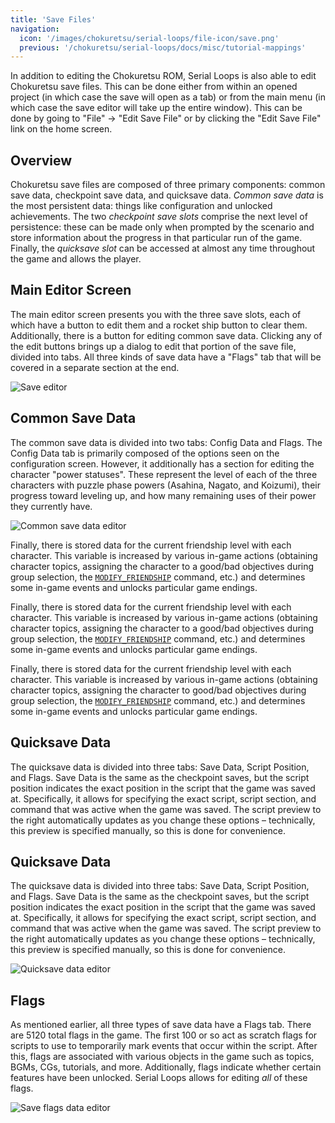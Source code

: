 ```yaml
---
title: 'Save Files'
navigation:
  icon: '/images/chokuretsu/serial-loops/file-icon/save.png'
  previous: '/chokuretsu/serial-loops/docs/misc/tutorial-mappings'
---
```


In addition to editing the Chokuretsu ROM, Serial Loops is also able to edit Chokuretsu save files. This can be done either from within
an opened project (in which case the save will open as a tab) or from the main menu (in which case the save editor will take up the entire window).
This can be done by going to "File" &rarr; "Edit Save File" or by clicking the "Edit Save File" link on the home screen.

## Overview
Chokuretsu save files are composed of three primary components: common save data, checkpoint save data, and quicksave data.
_Common save data_ is the most persistent data: things like configuration and unlocked achievements. The two _checkpoint save slots_
comprise the next level of persistence: these can be made only when prompted by the scenario and store information about the progress
in that particular run of the game. Finally, the _quicksave slot_ can be accessed at almost any time throughout the game and allows
the player.

## Main Editor Screen
The main editor screen presents you with the three save slots, each of which have a button to edit them and a rocket ship button to clear them.
Additionally, there is a button for editing common save data. Clicking any of the edit buttons brings up a dialog to edit that portion of the
save file, divided into tabs. All three kinds of save data have a "Flags" tab that will be covered in a separate section at the end.

![Save editor](/images/chokuretsu/serial-loops/save-editor-main.png)

## Common Save Data
The common save data is divided into two tabs: Config Data and Flags. The Config Data tab is primarily composed of the options seen
on the configuration screen. However, it additionally has a section for editing the character "power statuses". These represent the level
of each of the three characters with puzzle phase powers (Asahina, Nagato, and Koizumi), their progress toward leveling up, and how many
remaining uses of their power they currently have.

![Common save data editor](/images/chokuretsu/serial-loops/save-editor-common.png)

Finally, there is stored data for the current friendship level with each character. This variable is increased by various in-game actions (obtaining
character topics, assigning the character to a good/bad objectives during group selection, the [`MODIFY_FRIENDSHIP`](scripts/commands#modify_friendship)
command, etc.) and determines some in-game events and unlocks particular game endings.

Finally, there is stored data for the current friendship level with each character. This variable is increased by various in-game actions (obtaining
character topics, assigning the character to a good/bad objectives during group selection, the [`MODIFY_FRIENDSHIP`](scripts/commands#modify_friendship)
command, etc.) and determines some in-game events and unlocks particular game endings.

Finally, there is stored data for the current friendship level with each character. This variable is increased by various in-game actions (obtaining
character topics, assigning the character to good/bad objectives during group selection, the [`MODIFY_FRIENDSHIP`](scripts/commands#modify_friendship)
command, etc.) and determines some in-game events and unlocks particular game endings.

## Quicksave Data
The quicksave data is divided into three tabs: Save Data, Script Position, and Flags. Save Data is the same as the checkpoint saves, but the script
position indicates the exact position in the script that the game was saved at. Specifically, it allows for specifying the exact script, script section,
and command that was active when the game was saved. The script preview to the right automatically updates as you change these options &ndash; technically,
this preview is specified manually, so this is done for convenience.

## Quicksave Data
The quicksave data is divided into three tabs: Save Data, Script Position, and Flags. Save Data is the same as the checkpoint saves, but the script
position indicates the exact position in the script that the game was saved at. Specifically, it allows for specifying the exact script, script section,
and command that was active when the game was saved. The script preview to the right automatically updates as you change these options &ndash; technically,
this preview is specified manually, so this is done for convenience.

![Quicksave data editor](/images/chokuretsu/serial-loops/save-editor-quicksave.png)

## Flags
As mentioned earlier, all three types of save data have a Flags tab. There are 5120 total flags in the game. The first 100 or so act as scratch flags for
scripts to use to temporarily mark events that occur within the script. After this, flags are associated with various objects in the game such as topics,
BGMs, CGs, tutorials, and more. Additionally, flags indicate whether certain features have been unlocked. Serial Loops allows for editing _all_ of these
flags.

![Save flags data editor](/images/chokuretsu/serial-loops/save-editor-flags.png)